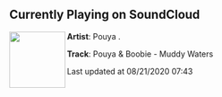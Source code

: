 ## Currently Playing on SoundCloud

[<img align="left" width="100" src="https://i1.sndcdn.com/artworks-csho7SSHXFQ32bXn-6k1hpQ-t50x50.jpg">](https://soundcloud.com/pouya-kevin/pouya-boobie-muddy-waters)

**Artist**: Pouya . 

**Track**: Pouya & Boobie - Muddy Waters

Last updated at 08/21/2020 07:43

